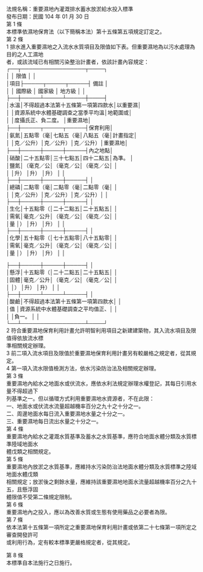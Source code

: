 法規名稱：重要濕地內灌溉排水蓄水放淤給水投入標準  
發布日期：民國 104 年 01 月 30 日  
第 1 條  
本標準依濕地保育法（以下簡稱本法）第十五條第五項規定訂定之。  
第 2 條  
1 排水進入重要濕地之入流水水質項目及限值如下表。但重要濕地為以污水處理為目的之人工濕地  
者，或該流域已有相關污染整治計畫者，依該計畫內容規定：  
┌──┬─────────────────┬────┐  
│ │ 限值 │ │  
│項目├─────┬─────┬─────┤ 備註 │  
│ │ 國際級 │ 國家級 │ 地方級 │ │  
├──┼─────┴─────┴─────┼────┤  
│水溫│不得超過本法第十五條第一項第四款水│以重要濕│  
│ │資源系統中水體基礎調查之當季平均溫│地範圍或│  
│ │度攝氏正、負二度。 │重要濕地│  
├──┼─────┬─────┬─────┤保育利用│  
│氨氮│五點零（毫│七點五（毫│八點五（毫│計畫指定│  
│ │克／公升）│克／公升）│克／公升）│重要濕地│  
├──┼─────┼─────┼─────┤內之地點│  
│硝酸│二十五點零│三十七點五│四十二點五│為準。 │  
│鹽氮│（毫克／公│（毫克／公│（毫克／公│ │  
│ │升） │升） │升） │ │  
├──┼─────┼─────┼─────┤ │  
│總磷│二點零（毫│二點零（毫│二點零（毫│ │  
│ │克／公升）│克／公升）│克／公升）│ │  
├──┼─────┼─────┼─────┤ │  
│生化│十五點零（│二十二點五│二十五點五│ │  
│需氧│毫克／公升│（毫克／公│（毫克／公│ │  
│量 │） │升） │升） │ │  
├──┼─────┼─────┼─────┤ │  
│化學│五十點零（│七十五點零│八十五點零│ │  
│需氧│毫克／公升│（毫克／公│（毫克／公│ │  
│量 │） │升） │升） │ │  


├──┼─────┼─────┼─────┤ │  
│懸浮│十五點零（│二十二點五│二十五點五│ │  
│固體│毫克／公升│（毫克／公│（毫克／公│ │  
│ │） │升） │升） │ │  
├──┼─────┴─────┴─────┤ │  
│酸鹼│不得超過本法第十五條第一項第四款水│ │  
│值 │資源系統中水體基礎調查之平均值正、│ │  
│ │負一。 │ │  
└──┴─────────────────┴────┘  
2 符合重要濕地保育利用計畫允許明智利用項目之新建建築物，其入流水項目及限值得依放流水標  
準相關規定辦理。  
3 前二項入流水項目及限值於重要濕地保育利用計畫另有較嚴格之規定者，從其規定。  
4 第一項入流水限值檢測方法，依水污染防治法及相關規定辦理。  
第 3 條  
重要濕地內給水之地面水或伏流水，應依水利法規定辦理水權登記，其每日引用水量不得超過下  
列基準之一。但以循環方式利用重要濕地水資源者，不在此限：  
一、地面水或伏流水流量超越機率百分之九十之十分之一。  
二、周邊地面水每日流入重要濕地水量之十分之一。  
三、重要濕地每日流出水量之十分之一。  
第 4 條  
重要濕地內給水之灌溉水質基準及蓄水之水質基準，應符合地面水體分類及水質標準陸域地面水  
體戊類之相關規定。  
第 5 條  
重要濕地內放淤之水質基準，應維持水污染防治法地面水體分類及水質標準之陸域地面水體戊類  
相關規定；放淤後之剩餘水量，應維持該重要濕地地面水流量超越機率百分之九十五，且懸浮固  
體限值不受第二條規定限制。  
第 6 條  
重要濕地內之投入，應以為改善水質或生態有使用藥品之必要者為限。  
第 7 條  
依本法第十五條第一項所定之重要濕地保育利用計畫或依第二十七條第一項所定之審查開發許可  
或利用行為，定有較本標準更嚴格規定者，從其規定。  


第 8 條  
本標準自本法施行之日施行。  


